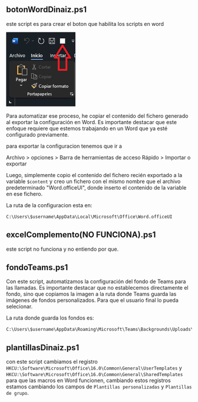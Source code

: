 ## botonWordDinaiz.ps1

este script es para crear el boton que habilita los scripts en word

![botonWord](../img/word/botonWord.png)

Para automatizar ese proceso, he copiar el contenido del fichero generado al exportar la configuración en Word. Es importante destacar que este enfoque requiere que estemos trabajando en un Word que ya esté configurado previamente.

para exportar la configuracion tenemos que ir a 

Archivo > opciones > Barra de herramientas de acceso Rápido > Importar o exportar

Luego, simplemente copio el contenido del fichero recién exportado a la variable `$content` y creo un fichero con el mismo nombre que el archivo predeterminado "Word.officeUI", donde inserto el contenido de la variable en ese fichero.

La ruta de la configuracion esta en:
```
C:\Users\$username\AppData\Local\Microsoft\Office\Word.officeUI
```
 ## excelComplemento(NO FUNCIONA).ps1

 este script no funciona y no entiendo por que.

 ## fondoTeams.ps1

Con este script, automatizamos la configuración del fondo de Teams para las llamadas. Es importante destacar que no establecemos directamente el fondo, sino que copiamos la imagen a la ruta donde Teams guarda las imágenes de fondos personalizados. Para que el usuario final lo pueda selecionar.

La ruta donde guarda los fondos es:
```
C:\Users\$username\AppData\Roaming\Microsoft\Teams\Backgrounds\Uploads\
```
## plantillasDinaiz.ps1

con este script cambiamos el registro `HKCU:\Software\Microsoft\Office\16.0\Common\General\UserTemplates` y `HKCU:\Software\Microsoft\Office\16.0\Common\General\SharedTemplates` para que las macros en Word funcionen, cambiando estos registros estamos cambiando los campos de `Plantillas personalizadas` y `Plantillas de grupo`.
